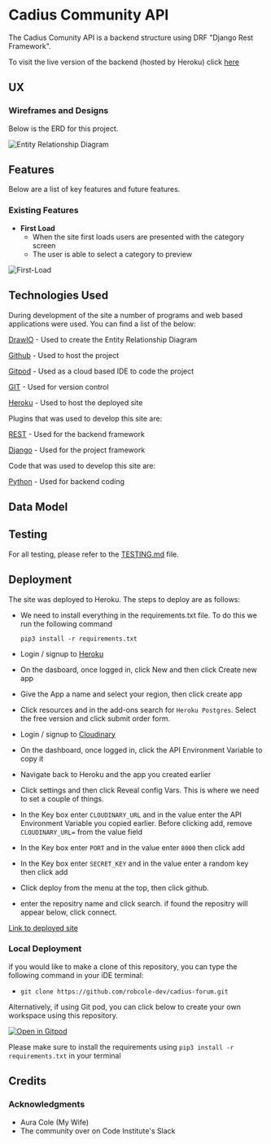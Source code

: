# Cadius Community API

The Cadius Comunity API is a backend structure using DRF "Django Rest Framework".

To visit the live version of the backend (hosted by Heroku) click [here]()

## UX

### Wireframes and Designs

Below is the ERD for this project.

![Entity Relationship Diagram]()

## Features 

Below are a list of key features and future features.

### Existing Features

- __First Load__
    - When the site first loads users are presented with the category screen
    - The user is able to select a category to preview

![First-Load](documentation/readme/first-load.jpg)


## Technologies Used

During development of the site a number of programs and web based applications were used. You can find a list of the below:

[DrawIO](https://drawio-app.com/) - Used to create the Entity Relationship Diagram

[Github](https://github.com/) - Used to host the project

[Gitpod](https://www.gitpod.io/) - Used as a cloud based IDE to code the project

[GIT](https://en.wikipedia.org/wiki/Git) - Used for version control

[Heroku](https://www.heroku.com/) - Used to host the deployed site

Plugins that was used to develop this site are:

[REST](https://www.django-rest-framework.org/) - Used for the backend framework

[Django](https://www.djangoproject.com/) - Used for the project framework

Code that was used to develop this site are:

[Python](https://www.python.org/) - Used for backend coding

## Data Model



## Testing

For all testing, please refer to the [TESTING.md](TESTING.md) file.

## Deployment

The site was deployed to Heroku. The steps to deploy are as follows: 
- We need to install everything in the requirements.txt file. To do this we run the following command 
 
    ```pip3 install -r requirements.txt```
- Login / signup to [Heroku](https://id.heroku.com/login)
- On the dasboard, once logged in, click New and then click Create new app
- Give the App a name and select your region, then click create app
- Click resources and in the add-ons search for `Heroku Postgres`. Select the free version and click submit order form.
- Login / signup to [Cloudinary](https://cloudinary.com/)
- On the dashboard, once logged in, click the API Environment Variable to copy it
- Navigate back to Heroku and the app you created earlier
- Click settings and then click Reveal config Vars. This is where we need to set a couple of things.
- In the Key box enter `CLOUDINARY_URL` and in the value enter the API Environment Variable you copied earlier. Before clicking add, remove `CLOUDINARY_URL=` from the value field
- In the Key box enter `PORT` and in the value enter `8000` then click add
- In the Key box enter `SECRET_KEY` and in the value enter a random key then click add
- Click deploy from the menu at the top, then click github.
- enter the repositry name and click search. if found the repositry will appear below, click connect.

[Link to deployed site]()

### Local Deployment

if you would like to make a clone of this repository, you can type the following command in your iDE terminal:

- `git clone https://github.com/robcole-dev/cadius-forum.git`

Alternatively, if using Git pod, you can click below to create your own workspace using this repository.

[![Open in Gitpod](https://gitpod.io/button/open-in-gitpod.svg)](https://github.com/robcole-dev/api-cadius-community)

Please make sure to install the requirements using ```pip3 install -r requirements.txt``` in your terminal

## Credits 

### Acknowledgments

- Aura Cole (My Wife)
- The community over on Code Institute's Slack
